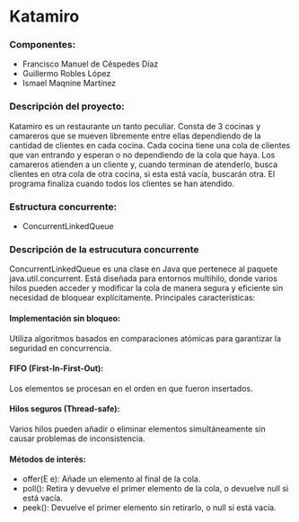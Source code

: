 # Katamiro

### Componentes:
- Francisco Manuel de Céspedes Díaz
- Guillermo Robles López
- Ismael Maqnine Martínez
  
### Descripción del proyecto:
Katamiro es un restaurante un tanto peculiar. Consta de 3 cocinas y camareros que se mueven libremente entre ellas dependiendo de la cantidad de clientes en cada cocina. Cada cocina tiene una cola de clientes que van entrando y esperan o no dependiendo de la cola que haya. Los camareros atienden a un cliente y, cuando terminan de atenderlo, busca clientes en otra cola de otra cocina, si esta está vacía, buscarán otra. El programa finaliza cuando todos los clientes se han atendido.

### Estructura concurrente:
- ConcurrentLinkedQueue
  
### Descripción de la estrucutura concurrente
ConcurrentLinkedQueue es una clase en Java que pertenece al paquete java.util.concurrent. Está diseñada para entornos multihilo, donde varios hilos pueden acceder y modificar la cola de manera segura y eficiente sin necesidad de bloquear explícitamente. 
Principales características: 
#### Implementación sin bloqueo:
Utiliza algoritmos basados en comparaciones atómicas para garantizar la seguridad en concurrencia.
#### FIFO (First-In-First-Out):
Los elementos se procesan en el orden en que fueron insertados.
#### Hilos seguros (Thread-safe):
Varios hilos pueden añadir o eliminar elementos simultáneamente sin causar problemas de inconsistencia.
#### Métodos de interés:
- offer(E e): Añade un elemento al final de la cola.
- poll(): Retira y devuelve el primer elemento de la cola, o devuelve null si está vacía.
- peek(): Devuelve el primer elemento sin retirarlo, o null si está vacía.
